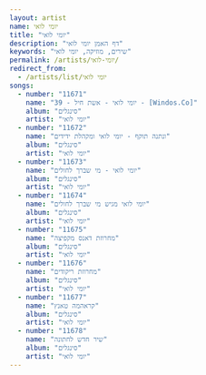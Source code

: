 ```yaml
---
layout: artist
name: יומי לואי
title: "יומי לואי"
description: "דף האמן יומי לואי"
keywords: "שירים, מוזיקה, יומי לואי"
permalink: /artists/יומי-לואי/
redirect_from:
  - /artists/list/יומי לואי
songs:
  - number: "11671"
    name: "39 - יומי לואי - אשת חיל - [Windos.Co]"
    album: "סינגלים"
    artist: "יומי לואי"
  - number: "11672"
    name: "ונתנה תוקף - יומי לואי ומקהלת ידידים"
    album: "סינגלים"
    artist: "יומי לואי"
  - number: "11673"
    name: "יומי לואי - מי שברך לחולים"
    album: "סינגלים"
    artist: "יומי לואי"
  - number: "11674"
    name: "יומי לואי מגיש מי שברך לחולים"
    album: "סינגלים"
    artist: "יומי לואי"
  - number: "11675"
    name: "מחרוזת דאנס מקפיצה"
    album: "סינגלים"
    artist: "יומי לואי"
  - number: "11676"
    name: "מחרוזת ריקודים"
    album: "סינגלים"
    artist: "יומי לואי"
  - number: "11677"
    name: "קראהמה טאנץ"
    album: "סינגלים"
    artist: "יומי לואי"
  - number: "11678"
    name: "שיר חדש לחתונה"
    album: "סינגלים"
    artist: "יומי לואי"
---
```

